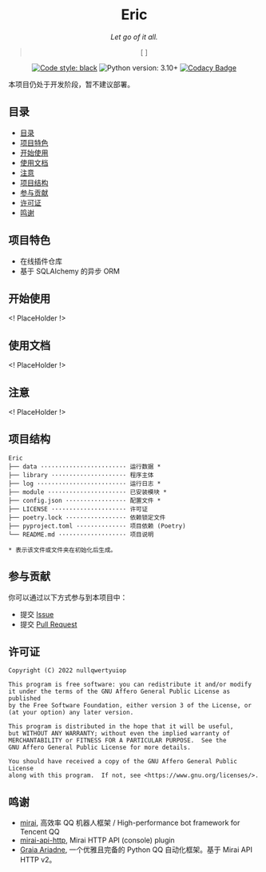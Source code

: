 <div align="center">

# Eric

_Let go of it all._

[//]: # (Let go of it all, close your eyes, and sink into this bottomless pool.)

> [ ]

[![Code style: black](https://img.shields.io/badge/code%20style-black-000000.svg)](https://github.com/psf/black)
![Python version: 3.10+](https://img.shields.io/badge/python-3.10+-blue.svg)
[![Codacy Badge](https://app.codacy.com/project/badge/Grade/624187ab6cd5409188dd86fcfe9f0443)](https://www.codacy.com/gh/nullqwertyuiop/Eric/dashboard?utm_source=github.com&amp;utm_medium=referral&amp;utm_content=nullqwertyuiop/Eric&amp;utm_campaign=Badge_Grade)

</div>

本项目仍处于开发阶段，暂不建议部署。

## 目录
  * [目录](#目录)
  * [项目特色](#项目特色)
  * [开始使用](#项目部署)
  * [使用文档](#使用文档)
  * [注意](#注意)
  * [项目结构](#项目结构)
  * [参与贡献](#参与贡献)
  * [许可证](#许可证)
  * [鸣谢](#鸣谢)

## 项目特色

  * 在线插件仓库
  * 基于 SQLAlchemy 的异步 ORM

## 开始使用

<! PlaceHolder !>

## 使用文档

<! PlaceHolder !>

## 注意

<! PlaceHolder !>

## 项目结构

```
Eric
├── data ························ 运行数据 *
├── library ····················· 程序主体
├── log ························· 运行日志 *
├── module ······················ 已安装模块 *
├── config.json ················· 配置文件 *
├── LICENSE ····················· 许可证
├── poetry.lock ················· 依赖锁定文件
├── pyproject.toml ·············· 项目依赖 (Poetry)
└── README.md ··················· 项目说明

* 表示该文件或文件夹在初始化后生成。
```

## 参与贡献

你可以通过以下方式参与到本项目中：

  * 提交 [Issue]()
  * 提交 [Pull Request]()

## 许可证

    Copyright (C) 2022 nullqwertyuiop

    This program is free software: you can redistribute it and/or modify
    it under the terms of the GNU Affero General Public License as published
    by the Free Software Foundation, either version 3 of the License, or
    (at your option) any later version.

    This program is distributed in the hope that it will be useful,
    but WITHOUT ANY WARRANTY; without even the implied warranty of
    MERCHANTABILITY or FITNESS FOR A PARTICULAR PURPOSE.  See the
    GNU Affero General Public License for more details.

    You should have received a copy of the GNU Affero General Public License
    along with this program.  If not, see <https://www.gnu.org/licenses/>.

## 鸣谢

  * [mirai](https://github.com/mamoe/mirai), 高效率 QQ 机器人框架 / High-performance bot framework for Tencent QQ
  * [mirai-api-http](https://github.com/project-mirai/mirai-api-http), Mirai HTTP API (console) plugin
  * [Graia Ariadne](https://github.com/GraiaProject/Ariadne), 一个优雅且完备的 Python QQ 自动化框架。基于 Mirai API HTTP v2。
